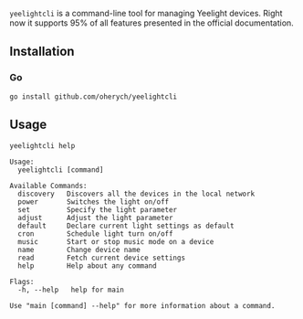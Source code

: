 `yeelightcli` is a command-line tool for managing Yeelight devices. 
Right now it supports 95% of all features presented in the official documentation.

## Installation

### Go
`go install github.com/oherych/yeelightcli`



## Usage
`yeelightcli help`

```
Usage:
  yeelightcli [command]

Available Commands:
  discovery   Discovers all the devices in the local network
  power       Switches the light on/off
  set         Specify the light parameter
  adjust      Adjust the light parameter
  default     Declare current light settings as default
  cron        Schedule light turn on/off
  music       Start or stop music mode on a device
  name        Change device name
  read        Fetch current device settings
  help        Help about any command
  
Flags:
  -h, --help   help for main

Use "main [command] --help" for more information about a command.

```

